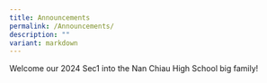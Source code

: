 ```yaml
---
title: Announcements
permalink: /Announcements/
description: ""
variant: markdown
---
```

Welcome our 2024 Sec1 into the Nan Chiau High School big family!